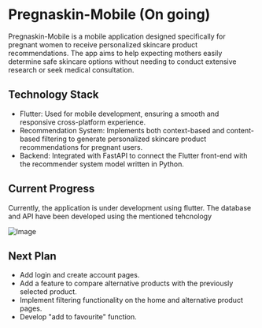 # Pregnaskin-Mobile (On going)
Pregnaskin-Mobile is a mobile application designed specifically for pregnant women to receive personalized skincare product recommendations. The app aims to help expecting mothers easily determine safe skincare options without needing to conduct extensive research or seek medical consultation.

## Technology Stack
* Flutter: Used for mobile development, ensuring a smooth and responsive cross-platform experience.
* Recommendation System: Implements both context-based and content-based filtering to generate personalized skincare product recommendations for pregnant users.
* Backend: Integrated with FastAPI to connect the Flutter front-end with the recommender system model written in Python.

## Current Progress
Currently, the application is under development using flutter. The database and API have been developed using the mentioned tehcnology

![Image](https://github.com/user-attachments/assets/ed3c3cf1-eb4f-4450-bd30-88f1d50ce160)

## Next Plan
* Add login and create account pages.
* Add a feature to compare alternative products with the previously selected product.
* Implement filtering functionality on the home and alternative product pages.
* Develop "add to favourite" function.

